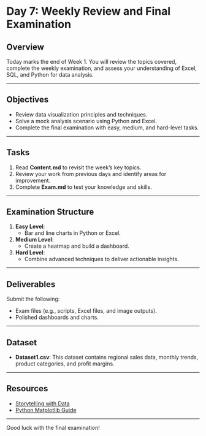 # Day 7: Weekly Review and Final Examination

## Overview
Today marks the end of Week 1. You will review the topics covered, complete the weekly examination, and assess your understanding of Excel, SQL, and Python for data analysis.

---

## Objectives
- Review data visualization principles and techniques.
- Solve a mock analysis scenario using Python and Excel.
- Complete the final examination with easy, medium, and hard-level tasks.

---

## Tasks
1. Read **Content.md** to revisit the week’s key topics.
2. Review your work from previous days and identify areas for improvement.
3. Complete **Exam.md** to test your knowledge and skills.

---

## Examination Structure
1. **Easy Level**:
   - Bar and line charts in Python or Excel.
2. **Medium Level**:
   - Create a heatmap and build a dashboard.
3. **Hard Level**:
   - Combine advanced techniques to deliver actionable insights.

---

## Deliverables
Submit the following:
- Exam files (e.g., scripts, Excel files, and image outputs).
- Polished dashboards and charts.

---

## Dataset
- **Dataset1.csv**: This dataset contains regional sales data, monthly trends, product categories, and profit margins.

---

## Resources
- [Storytelling with Data](https://www.storytellingwithdata.com/)
- [Python Matplotlib Guide](https://realpython.com/python-matplotlib-guide/)

---

Good luck with the final examination!